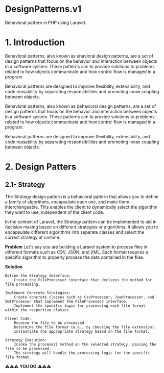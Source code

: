 # DesignPatterns.v1
Behavioral pattern in PHP using Laravel.

# 1. Introduction
Behavioral patterns, also known as  ehavioral design patterns, are a set of design  patterns that focus on the  behavior and interaction between objects in a software system. These patterns aim to provide solutions to problems related to how objects communicate and how control flow is managed in a program.

Behavioral patterns are designed to improve flexibility, extensibility, and code reusability by separating responsibilities and promoting loose coupling between objects.</div>

Behavioral patterns, also known as behavioral design patterns, are a set of design patterns that focus on the  behavior and interaction between objects in a software system. These patterns aim to provide solutions to problems related to how objects communicate and how control flow is managed in a program.

Behavioral patterns are designed to improve flexibility, extensibility, and code reusability by separating responsibilities and promoting loose coupling between objects.


# 2. Design Patters
## 2.1- Strategy

The Strategy design pattern is a behavioral pattern that allows you to define a family of algorithms, encapsulate each one, and make them interchangeable. This enables the client to dynamically select the algorithm they want to use, independent of the client code.

In the context of Laravel, the Strategy pattern can be implemented to aid in decision making based on different strategies or algorithms. It allows you to encapsulate different algorithms into separate classes and select the correct strategy at runtime.


**Problem**
Let's say you are building a Laravel system to process files in different formats such as CSV, JSON, and XML. Each format requires a specific algorithm to properly process the data contained in the files.

**Solution**

    Define the Strategy Interface:
        Create the FileProcessor interface that declares the method for file processing.

    Implement Concrete Strategies:
        Create concrete classes such as CsvProcessor, JsonProcessor, and XmlProcessor that implement the FileProcessor interface.
        Implement the specific logic for processing each file format within the respective classes.

    Client Code:
        Receive the file to be processed.
        Determine the file format (e.g., by checking the file extension).
        Instantiate the appropriate strategy based on the file format.

    Strategy Execution:
        Invoke the process() method on the selected strategy, passing the file to be processed.
        The strategy will handle the processing logic for the specific file format.


:warning::warning::warning:  **YOU DO** :warning::warning::warning:



